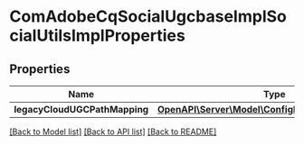 # ComAdobeCqSocialUgcbaseImplSocialUtilsImplProperties

## Properties
Name | Type | Description | Notes
------------ | ------------- | ------------- | -------------
**legacyCloudUGCPathMapping** | [**OpenAPI\Server\Model\ConfigNodePropertyBoolean**](ConfigNodePropertyBoolean.md) |  | [optional] 

[[Back to Model list]](../README.md#documentation-for-models) [[Back to API list]](../README.md#documentation-for-api-endpoints) [[Back to README]](../README.md)



